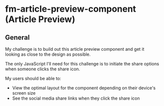 # fm-article-preview-component (Article Preview)

## General

My challenge is to build out this article preview component and get it looking as close to the design as possible.

The only JavaScript I'll need for this challenge is to initiate the share options when someone clicks the share icon.

My users should be able to: 

- View the optimal layout for the component depending on their device's screen size
- See the social media share links when they click the share icon